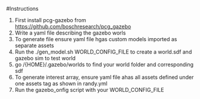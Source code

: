 #Instructions

1. First install pcg-gazebo from https://github.com/boschresearch/pcg_gazebo
2. Write a yaml file describing the gazebo worls
3. To generate file ensure yaml file hgas custom models imported as separate assets
4. Run the ./gen_model.sh WORLD_CONFIG_FILE to create a world.sdf and gazebo sim to test world
5. go /{HOME}/.gazebo/worlds to find your world folder and corresponding sdf
6. To generate interest array, ensure yaml file ahas all assets defined under one assets tag as shown in randy.yml
7. Run the gazebo_onfig script with your WORLD_CONFIG_FILE
